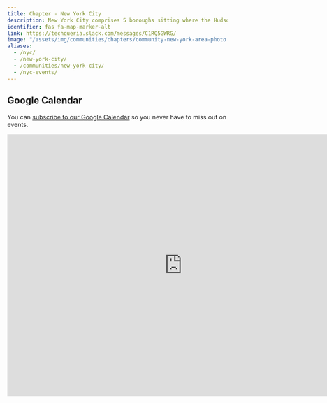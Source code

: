 ```yaml
---
title: Chapter - New York City
description: New York City comprises 5 boroughs sitting where the Hudson River meets the Atlantic Ocean.
identifier: fas fa-map-marker-alt
link: https://techqueria.slack.com/messages/C1RQ5GWRG/
image: "/assets/img/communities/chapters/community-new-york-area-photo.jpg"
aliases:
  - /nyc/
  - /new-york-city/
  - /communities/new-york-city/
  - /nyc-events/
---
```


## Google Calendar

You can [subscribe to our Google Calendar](https://calendar.google.com/calendar/r?cid=dvidsilva.com_eieh0fli3i3nheb8j8naav4tco@group.calendar.google.com) so you never have to miss out on events.

<iframe src="https://calendar.google.com/calendar/embed?height=600&amp;wkst=2&amp;bgcolor=%23FFFFFF&amp;src=dvidsilva.com_eieh0fli3i3nheb8j8naav4tco%40group.calendar.google.com&amp;color=%238D6F47&amp;ctz=America%2FLos_Angeles" style="border-width:0" width="800" height="600" frameborder="0" scrolling="no"></iframe>
